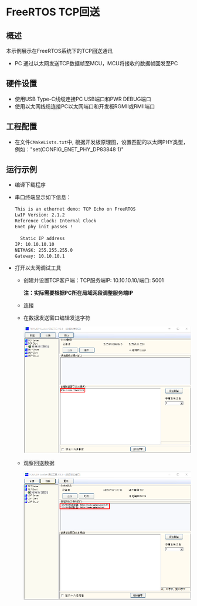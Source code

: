 # FreeRTOS TCP回送

## 概述

本示例展示在FreeRTOS系统下的TCP回送通讯

- PC 通过以太网发送TCP数据帧至MCU，MCU将接收的数据帧回发至PC

## 硬件设置

* 使用USB Type-C线缆连接PC USB端口和PWR DEBUG端口
* 使用以太网线缆连接PC以太网端口和开发板RGMII或RMII端口

## 工程配置

- 在文件`CMakeLists.txt`中,  根据开发板原理图，设置匹配的以太网PHY类型，例如："set(CONFIG_ENET_PHY_DP83848 1)"

## 运行示例

* 编译下载程序

* 串口终端显示如下信息：

  ```console
  This is an ethernet demo: TCP Echo on FreeRTOS
  LwIP Version: 2.1.2
  Reference Clock: Internal Clock
  Enet phy init passes !
  
  	Static IP address	
  IP: 10.10.10.10
  NETMASK: 255.255.255.0
  Gateway: 10.10.10.1
  ```
  
* 打开以太网调试工具

  - 创建并设置TCP客户端：TCP服务端IP: 10.10.10.10/端口: 5001

    **注：实际需要根据PC所在局域网段调整服务端IP**

  - 连接

  - 在数据发送窗口编辑发送字符

    ![](../../../../../assets/sdk/samples/lwip_tcpecho_1.png)

  

  - 观察回送数据
  
    ![](../../../../../assets/sdk/samples/lwip_tcpecho_2.png)
  

